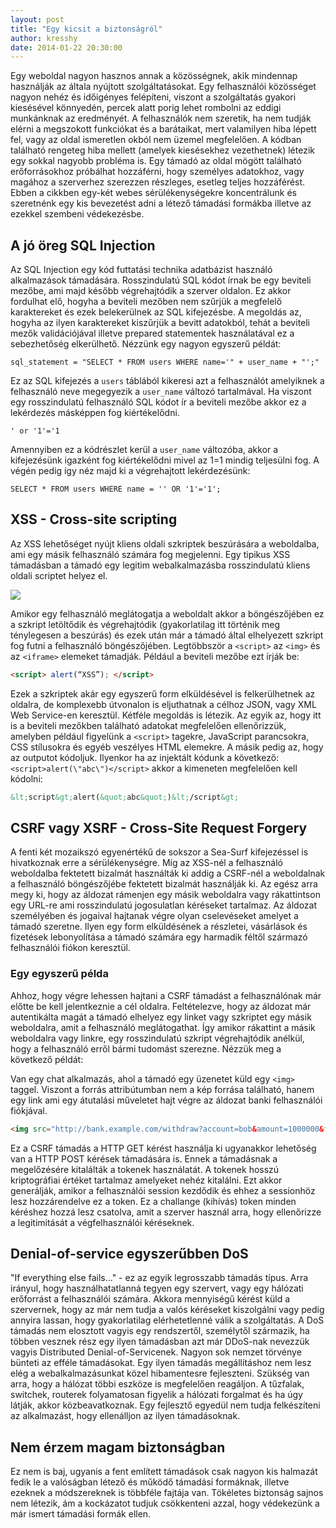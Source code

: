 ```yaml
---
layout: post
title: "Egy kicsit a biztonságról"
author: kresshy
date: 2014-01-22 20:30:00
---
```


Egy weboldal nagyon hasznos annak a közösségnek, akik mindennap használják az általa nyújtott szolgáltatásokat. Egy felhasználói közösséget nagyon nehéz és időigényes felépíteni, viszont a szolgáltatás gyakori kiesésével könnyedén, percek alatt porig lehet rombolni az eddigi munkánknak az eredményét. A felhasználók nem szeretik, ha nem tudják elérni a megszokott funkciókat és a barátaikat, mert valamilyen hiba lépett fel, vagy az oldal ismeretlen okból nem üzemel megfelelően. A kódban található rengeteg hiba mellett (amelyek kiesésekhez vezethetnek) létezik egy sokkal nagyobb probléma is. Egy támadó az oldal mögött található erőforrásokhoz próbálhat hozzáférni, hogy személyes adatokhoz, vagy magához a szerverhez szerezzen részleges, esetleg teljes hozzáférést. Ebben a cikkben egy-két webes sérülékenységekre koncentrálunk és szeretnénk egy kis bevezetést adni a létező támadási formákba illetve az ezekkel szembeni védekezésbe.

## A jó öreg SQL Injection

Az SQL Injection egy kód futtatási technika adatbázist használó alkalmazások támadására. Rosszindulatú SQL kódot írnak be egy beviteli mezőbe, ami majd később végrehajtódik a szerver oldalon. Ez akkor fordulhat elő, hogyha a beviteli mezőben nem szűrjük a megfelelő karaktereket és ezek belekerülnek az SQL kifejezésbe. A megoldás az, hogyha az ilyen karaktereket kiszűrjük a bevitt adatokból, tehát a beviteli mezők validációjával illetve prepared statementek használatával ez a sebezhetőség elkerülhető. Nézzünk egy nagyon egyszerű példát:

~~~mysql
sql_statement = "SELECT * FROM users WHERE name='" + user_name + "';"
~~~

Ez az SQL kifejezés a `users` táblából kikeresi azt a felhasználót amelyiknek a felhasználó neve megegyezik a `user_name` változó tartalmával. Ha viszont egy rosszindulatú felhasználó SQL kódot ír a beviteli mezőbe akkor ez a lekérdezés másképpen fog kiértékelődni.

~~~mysql
' or '1'='1
~~~

Amennyiben ez a kódrészlet kerül a `user_name` változóba, akkor a kifejezésünk igazként fog kiértékelődni mivel az 1=1 mindig teljesülni fog. A végén pedig így néz majd ki a végrehajtott lekérdezésünk:

~~~mysql
SELECT * FROM users WHERE name = '' OR '1'='1';
~~~

## XSS - Cross-site scripting

Az XSS lehetőséget nyújt kliens oldali szkriptek beszúrására a weboldalba, ami egy másik felhasználó számára fog megjelenni. Egy tipikus XSS támadásban a támadó egy legitim webalkalmazásba rosszindulatú kliens oldali scriptet helyez el.

<p>
<img style="border: 0;" src="http://www.acunetix.com/wp-content/uploads/2012/10/PTMFOG0000001531.png"/>
</p>

Amikor egy felhasználó meglátogatja a weboldalt akkor a böngészőjében ez a szkript letöltődik és végrehajtódik (gyakorlatilag itt történik meg ténylegesen a beszúrás) és ezek után már a támadó által elhelyezett szkript fog futni a felhasználó böngészőjében. Legtöbbször a `<script>` az `<img>` és az `<iframe>` elemeket támadják. Például a beviteli mezőbe ezt írják be:

~~~html
<script> alert(“XSS”); </script>
~~~

Ezek a szkriptek akár egy egyszerű form elküldésével is felkerülhetnek az oldalra, de komplexebb útvonalon is eljuthatnak a célhoz JSON, vagy XML Web Service-en keresztül. Kétféle megoldás is létezik. Az egyik az, hogy itt is a beviteli mezőkben található adatokat megfelelően ellenőrizzük, amelyben például figyelünk a `<script>` tagekre, JavaScript parancsokra, CSS stílusokra és egyéb veszélyes HTML elemekre. A másik pedig az, hogy az outputot kódoljuk. Ilyenkor ha az injektált kódunk a következő: `<script>alert(\"abc\")</script>` akkor a kimeneten megfelelően kell kódolni:

~~~html
&lt;script&gt;alert(&quot;abc&quot;)&lt;/script&gt;
~~~

## CSRF vagy XSRF - Cross-Site Request Forgery

A fenti két mozaikszó egyenértékű de sokszor a Sea-Surf kifejezéssel is hivatkoznak erre a sérülékenységre. Míg az XSS-nél a felhasználó weboldalba fektetett bizalmát használták ki addig a CSRF-nél a weboldalnak a felhasználó böngészőjébe fektetett bizalmát használják ki. Az egész arra megy ki, hogy az áldozat rámenjen egy másik weboldalra vagy rákattintson egy URL-re ami rosszindulatú jogosulatlan kéréseket tartalmaz. Az áldozat személyében és jogaival hajtanak végre olyan cselevéseket amelyet a támadó szeretne. Ilyen egy form elküldésének a részletei, vásárlások és fizetések lebonyolítása a támadó számára egy harmadik féltől származó felhasználói fiókon keresztül.

### Egy egyszerű példa

Ahhoz, hogy végre lehessen hajtani a CSRF támadást a felhasználónak már előtte be kell jelentkeznie a cél oldalra. Feltételezve, hogy az áldozat már autentikálta magát a támadó elhelyez egy linket vagy szkriptet egy másik weboldalra, amit a felhasználó meglátogathat. Így amikor rákattint a másik weboldalra vagy linkre, egy rosszindulatú szkript végrehajtódik anélkül, hogy a felhasználó erről bármi tudomást szerezne. Nézzük meg a következő példát:

Van egy chat alkalmazás, ahol a támadó egy üzenetet küld egy `<img>` taggel. Viszont a forrás attribútumban nem a kép forrása található, hanem egy link ami egy átutalási műveletet hajt végre az áldozat banki felhasználói fiókjával.

~~~html
<img src="http://bank.example.com/withdraw?account=bob&amount=1000000&for=Fred">
~~~

Ez a CSRF támadás a HTTP GET kérést használja ki ugyanakkor lehetőség van a HTTP POST kérések támadására is. Ennek a támadásnak a megelőzésére kitalálták a tokenek használatát. A tokenek hosszú kriptográfiai értéket tartalmaz amelyeket nehéz kitalálni. Ezt akkor generálják, amikor a felhasználói session kezdődik és ehhez a sessionhöz lesz hozzárendelve ez a token. Ez a challange (kihívás) token minden kéréshez hozzá lesz csatolva, amit a szerver használ arra, hogy ellenőrizze a legitimitását a végfelhasználói kéréseknek.

## Denial-of-service egyszerűbben DoS

"If everything else fails..." - ez az egyik legrosszabb támadás típus. Arra irányul, hogy használhatatlanná tegyen egy szervert, vagy egy hálózati erőforrást a felhasználói számára. Akkora mennyiségű kérést küld a szervernek, hogy az már nem tudja a valós kéréseket kiszolgálni vagy pedig annyira lassan, hogy gyakorlatilag elérhetetlenné válik a szolgáltatás. A DoS támadás nem elosztott vagyis egy rendszertől, személytől származik, ha többen vesznek rész egy ilyen támadásban azt már DDoS-nak nevezzük vagyis Distributed Denial-of-Servicenek.
Nagyon sok nemzet törvénye bünteti az efféle támadásokat. Egy ilyen támadás megállításhoz nem lesz elég a webalkalmazásunkat közel hibamentesre fejleszteni. Szükség van arra, hogy a hálózat többi eszköze is megfelelően reagáljon. A tűzfalak, switchek, routerek folyamatosan figyelik a hálózati forgalmat és ha úgy látják, akkor közbeavatkoznak. Egy fejlesztő egyedül nem tudja felkészíteni az alkalmazást, hogy ellenálljon az ilyen támadásoknak.

## Nem érzem magam biztonságban

Ez nem is baj, ugyanis a fent említett támadások csak nagyon kis halmazát fedik le a valóságban létező és működő támadási formáknak, illetve ezeknek a módszereknek is többféle fajtája van. Tökéletes biztonság sajnos nem létezik, ám a kockázatot tudjuk csökkenteni azzal, hogy védekezünk a már ismert támadási formák ellen.